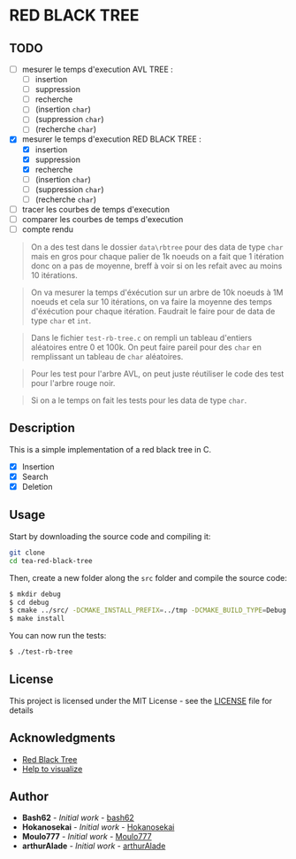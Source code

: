 # RED BLACK TREE

## TODO

- [ ] mesurer le temps d'execution AVL TREE :
  - [ ] insertion
  - [ ] suppression
  - [ ] recherche
  - [ ] (insertion `char`)
  - [ ] (suppression `char`)
  - [ ] (recherche `char`)
- [x] mesurer le temps d'execution RED BLACK TREE :
  - [x] insertion
  - [x] suppression
  - [x] recherche
  - [ ] (insertion `char`)
  - [ ] (suppression `char`)
  - [ ] (recherche `char`)
- [ ] tracer les courbes de temps d'execution
- [ ] comparer les courbes de temps d'execution
- [ ] compte rendu

> On a des test dans le dossier `data\rbtree` pour des data de type `char` mais en gros pour chaque palier de 1k noeuds on a fait que 1 itération donc on a pas de moyenne, breff à voir si on les refait avec au moins 10 itérations.

> On va mesurer la temps d'éxécution sur un arbre de 10k noeuds à 1M noeuds et cela sur 10 itérations, on va faire la moyenne des temps d'éxécution pour chaque itération. Faudrait le faire pour de data de type `char` et `int`.

> Dans le fichier `test-rb-tree.c` on rempli un tableau d'entiers aléatoires entre 0 et 100k. On peut faire pareil pour des `char` en remplissant un tableau de `char` aléatoires.

> Pour les test pour l'arbre AVL, on peut juste réutiliser le code des test pour l'arbre rouge noir.

> Si on a le temps on fait les tests pour les data de type `char`.

## Description

This is a simple implementation of a red black tree in C.

- [x] Insertion
- [x] Search
- [x] Deletion

## Usage

Start by downloading the source code and compiling it:

```bash
git clone
cd tea-red-black-tree
```
Then, create a new folder along the `src` folder and compile the source code:

```bash
$ mkdir debug
$ cd debug
$ cmake ../src/ -DCMAKE_INSTALL_PREFIX=../tmp -DCMAKE_BUILD_TYPE=Debug
$ make install
```
You can now run the tests:

```bash
$ ./test-rb-tree
```

## License

This project is licensed under the MIT License - see the [LICENSE](LICENSE) file for details

## Acknowledgments

* [Red Black Tree](https://en.wikipedia.org/wiki/Red%E2%80%93black_tree)
* [Help to visualize](https://www.cs.usfca.edu/~galles/visualization/RedBlack.html)

## Author

* **Bash62** - *Initial work* - [bash62](https://github.com/bash62)
* **Hokanosekai** - *Initial work* - [Hokanosekai](https://github.com/Hokanosekai)
* **Moulo777** - *Initial work* - [Moulo777](https://github.com/Moulo777)
* **arthurAlade** - *Initial work* - [arthurAlade](https://github.com/arthurAlade)